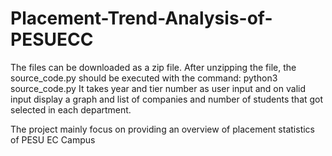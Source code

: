 # Placement-Trend-Analysis-of-PESUECC
The files can be downloaded as a zip file.
After unzipping the file, the source_code.py should be executed with the command:
python3 source_code.py
It takes year and tier number as user input and on valid input display a graph and list of companies and number of students that got selected in each department.

The project mainly focus on providing an overview of placement statistics of PESU EC Campus
